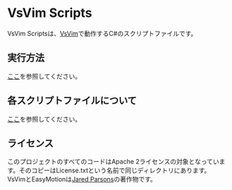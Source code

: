 VsVim Scripts
===

VsVim Scriptsは、[VsVim](https://github.com/VsVim/VsVim)で動作するC#のスクリプトファイルです。

## 実行方法

[ここ](https://github.com/VsVim/VsVim/blob/master/Documentation/CSharp%20scripting.md)を参照してください。  

## 各スクリプトファイルについて

[ここ](Documentation/ScriptFiles.ja.md)を参照してください。  

## ライセンス

このプロジェクトのすべてのコードはApache 2ライセンスの対象となっています。そのコピーはLicense.txtという名前で同じディレクトリにあります。  
VsVimとEasyMotionは[Jared Parsons](https://github.com/jaredpar)の著作物です。

